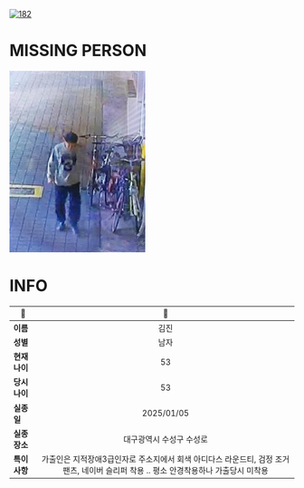[![182](https://img.shields.io/badge/%EC%8B%A4%EC%A2%85%EC%8B%A0%EA%B3%A0%EB%8A%94%20%EA%B5%AD%EB%B2%88%EC%97%86%EC%9D%B4-182-blue)](http://safe182.go.kr/index.do)

# MISSING PERSON

<img src="./missing_person.jpg">

# INFO

|🔑|💎|
|--|:--:|
|**이름**|김진|
|**성별**|남자|
|**현재 나이**|53|
|**당시 나이**|53|
|**실종일**|2025/01/05|
|**실종 장소**|대구광역시 수성구 수성로 |
|**특이사항**|가출인은 지적장애3급인자로 주소지에서 회색 아디다스 라운드티, 검정 조거 팬츠, 네이버 슬리퍼 착용 .. 평소 안경착용하나 가출당시 미착용|
